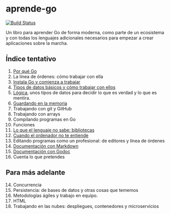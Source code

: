 # aprende-go

[![Build Status](https://travis-ci.org/JJ/aprende-go.svg?branch=master)](https://travis-ci.org/JJ/aprende-go)

Un libro para aprender Go de forma moderna, como parte de un
ecosistema y con todas los lenguajes adicionales necesarios para
empezar a crear aplicaciones sobre la marcha.

## Índice tentativo

1. [Por qué Go](txt/01.por-que-go.md)
3. La línea de órdenes: cómo trabajar con ella
2. [Instala Go y comienza a trabajar](txt/02.instala-go-y-comienza-a-trabajar.md)
3. [Tipos de datos básicos y cómo trabajar con ellos](txt/03.datos.md)
4. [Lógica](txt/04.logica.md), unos tipos de datos para decidir lo que
   es verdad y lo que es mentira.
5. [Guardando en la memoria](txt/05.guardando-en-la-memoria.md)
3. Trabajando con git y GitHub
4. Trabajando con arrays
12. Compilando programas en Go
5. Funciones
6. [Lo que el lenguaje no sabe: bibliotecas](txt/06.lo-que-el-lenguaje-no-sabe-bibliotecas.md)
7. [Cuando el ordenador no te entiende](txt/07.cuando-el-ordenador-no-te-entiende.md)
15. Editando programas como un profesional: de editores y línea de órdenes
9. [Documentación con Markdown](txt/09.documentacion-con-markdown.md)
8. [Documentación con Godoc](txt/08.documentacion-con-godoc.md)
13. Cuenta lo que pretendes

## Para más adelante

14. Concurrencia
16. Persistencia: de bases de datos y otras cosas que tememos
17. Metodologías ágiles y trabajo en equipo.
6. HTML
17. Trabajando en las nubes: despliegues, contenedores y microservicios
